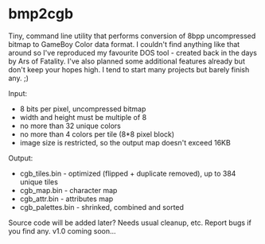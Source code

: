 # bmp2cgb
Tiny, command line utility that performs conversion of 8bpp uncompressed bitmap to GameBoy Color data format. I couldn't find anything like that around so I've reproduced my favourite DOS tool - created back in the days by Ars of Fatality. I've also planned some additional features already but don't keep your hopes high. I tend to start many projects but barely finish any. ;)

Input:
- 8 bits per pixel, uncompressed bitmap
- width and height must be multiple of 8
- no more than 32 unique colors
- no more than 4 colors per tile (8*8 pixel block)
- image size is restricted, so the output map doesn't exceed 16KB

Output:
- cgb_tiles.bin - optimized (flipped + duplicate removed), up to 384 unique tiles
- cgb_map.bin - character map
- cgb_attr.bin - attributes map
- cgb_palettes.bin - shrinked, combined and sorted


Source code will be added later? Needs usual cleanup, etc. Report bugs if you find any. v1.0 coming soon...
